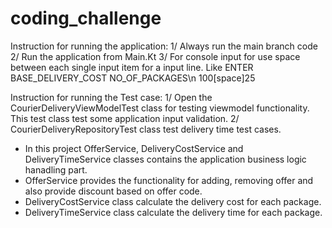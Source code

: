 # coding_challenge

Instruction for running the application:
1/ Always run the main branch code
2/ Run the application from Main.Kt
3/ For console input for use space between each single input item for a input line. Like
    ENTER BASE_DELIVERY_COST NO_OF_PACKAGES\n
    100[space]25 


Instruction for running the Test case:
1/ Open the CourierDeliveryViewModelTest class for testing viewmodel functionality. This test class test some application input validation. 
2/ CourierDeliveryRepositoryTest class test delivery time test cases. 



* In this project OfferService, DeliveryCostService and DeliveryTimeService classes contains the application business logic hanadling part.
* OfferService provides the functionality for adding, removing offer and also provide discount based on offer code.
* DeliveryCostService class calculate the delivery cost for each package.
* DeliveryTimeService class calculate the delivery time for each package.


